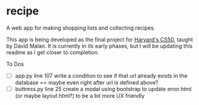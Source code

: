 # recipe

A web app for making shopping lists and collecting recipes.

This app is being developed as the final project for <a href="https://cs50.harvard.edu/x/2021/">Harvard's CS50</a>, taught by David Malan. It is currently in its early phases, but I will be updating this readme as I get closer to completion.

To Dos
- [ ] app.py line 107 write a condition to see if that url already exists in the database == maybe even right after url is defined above?
- [ ] buttress.py line 25 create a modal using bootstrap to update error.html (or maybe layout.html?) to be a bit more UX friendly
